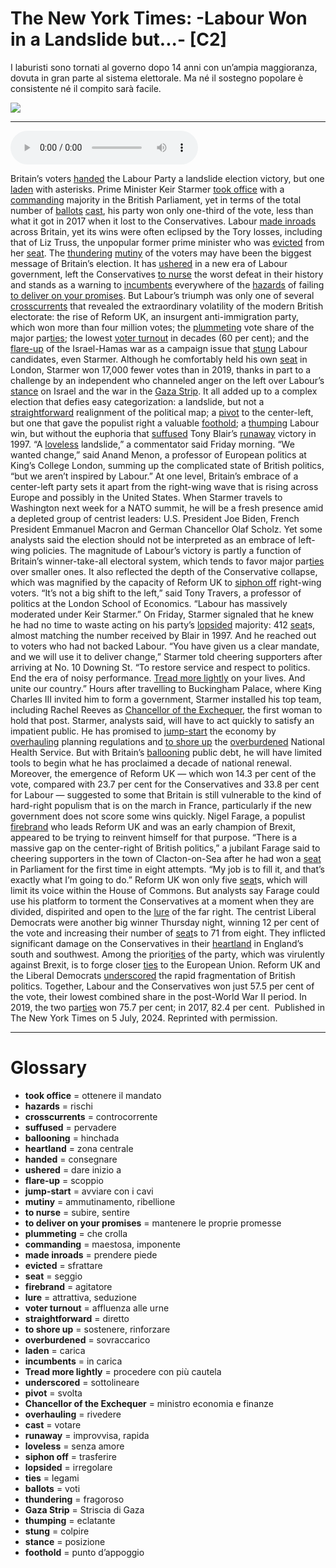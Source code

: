 # The New York Times: -Labour Won in a Landslide but...-   [C2]

I laburisti sono tornati al governo dopo 14 anni con un’ampia maggioranza, dovuta in gran parte al sistema elettorale. Ma né il sostegno popolare è consistente né il compito sarà facile.

![](The%20New%20York%20Times%20-Labour%20Won%20in%20a%20Landslide%20but...-.jpg)

--------------

<div>
<audio controls autoplay>
    <source src="https:/raw.githubusercontent.com/dartie/speakup/main/2024-09/The%20New%20York%20Times%20-Labour%20Won%20in%20a%20Landslide%20but...-.mp3" type="audio/mpeg">
</audio>
</div>


Britain’s voters [handed](## "consegnare") the Labour Party a landslide election victory, but one [laden](## "carica") with asterisks.
Prime Minister Keir Starmer [took office](## "ottenere il mandato") with a [commanding](## "maestosa, imponente") majority in the British Parliament, yet in terms of the total number of [ballots](## "voti") [cast](## "votare"), his party won only one-third of the vote, less than what it got in 2017 when it lost to the Conservatives. Labour [made inroads](## "prendere piede") across Britain, yet its wins were often eclipsed by the Tory losses, including that of Liz Truss, the unpopular former prime minister who was [evicted](## "sfrattare") from her [seat](## "seggio").
The [thundering](## "fragoroso") [mutiny](## "ammutinamento, ribellione") of the voters may have been the biggest message of Britain’s election. It has [ushered](## "dare inizio a") in a new era of Labour government, left the Conservatives [to nurse](## "subire, sentire") the worst defeat in their history and stands as a warning to [incumbents](## "in carica") everywhere of the [hazards](## "rischi") of failing [to deliver on your promises](## "mantenere le proprie promesse").
But Labour’s triumph was only one of several [crosscurrents](## "controcorrente") that revealed the extraordinary volatility of the modern British electorate: the rise of Reform UK, an insurgent anti-immigration party, which won more than four million votes; the [plummeting](## "che crolla") vote share of the major par[ties](## "legami"); the lowest [voter turnout](## "affluenza alle urne") in decades (60 per cent); and the [flare-up](## "scoppio") of the Israel-Hamas war as a campaign issue that [stung](## "colpire") Labour candidates, even Starmer.
Although he comfortably held his own [seat](## "seggio") in London, Starmer won 17,000 fewer votes than in 2019, thanks in part to a challenge by an independent who channeled anger on the left over Labour’s [stance](## "posizione") on Israel and the war in the [Gaza Strip](## "Striscia di Gaza").
It all added up to a complex election that defies easy categorization: a landslide, but not a [straightforward](## "diretto") realignment of the political map; a [pivot](## "svolta") to the center-left, but one that gave the populist right a valuable [foothold](## "punto d’appoggio"); a [thumping](## "eclatante") Labour win, but without the euphoria that [suffused](## "pervadere") Tony Blair’s [runaway](## "improvvisa, rapida") victory in 1997. “A [loveless](## "senza amore") landslide,” a commentator said Friday morning.
“We wanted change,” said Anand Menon, a professor of European politics at King’s College London, summing up the complicated state of British politics, “but we aren’t inspired by Labour.”
At one level, Britain’s embrace of a center-left party sets it apart from the right-wing wave that is rising across Europe and possibly in the United States. When Starmer travels to Washington next week for a NATO summit, he will be a fresh presence amid a depleted group of centrist leaders: U.S. President Joe Biden, French President Emmanuel Macron and German Chancellor Olaf Scholz.
Yet some analysts said the election should not be interpreted as an embrace of left-wing policies. The magnitude of Labour’s victory is partly a function of Britain’s winner-take-all electoral system, which tends to favor major par[ties](## "legami") over smaller ones. It also reflected the depth of the Conservative collapse, which was magnified by the capacity of Reform UK to [siphon off](## "trasferire") right-wing voters.
“It’s not a big shift to the left,” said Tony Travers, a professor of politics at the London School of Economics. “Labour has massively moderated under Keir Starmer.”
On Friday, Starmer signaled that he knew he had no time to waste acting on his party’s [lopsided](## "irregolare") majority: 412 [seat](## "seggio")s, almost matching the number received by Blair in 1997. And he reached out to voters who had not backed Labour.
“You have given us a clear mandate, and we will use it to deliver change,” Starmer told cheering supporters after arriving at No. 10 Downing St. “To restore service and respect to politics. End the era of noisy performance. [Tread more lightly](## "procedere con più cautela") on your lives. And unite our country.”
Hours after travelling to Buckingham Palace, where King Charles III invited him to form a government, Starmer installed his top team, including Rachel Reeves as [Chancellor of the Exchequer](## "ministro economia e finanze"), the first woman to hold that post.
Starmer, analysts said, will have to act quickly to satisfy an impatient public. He has promised to [jump-start](## "avviare con i cavi") the economy by [overhauling](## "rivedere") planning regulations and [to shore up](## "sostenere, rinforzare") the [overburdened](## "sovraccarico") National Health Service. But with Britain’s [ballooning](## "hinchada") public debt, he will have limited tools to begin what he has proclaimed a decade of national renewal.
Moreover, the emergence of Reform UK — which won 14.3 per cent of the vote, compared with 23.7 per cent for the Conservatives and 33.8 per cent for Labour — suggested to some that Britain is still vulnerable to the kind of hard-right populism that is on the march in France, particularly if the new government does not score some wins quickly.
Nigel Farage, a populist [firebrand](## "agitatore") who leads Reform UK and was an early champion of Brexit, appeared to be trying to reinvent himself for that purpose.
“There is a massive gap on the center-right of British politics,” a jubilant Farage said to cheering supporters in the town of Clacton-on-Sea after he had won a [seat](## "seggio") in Parliament for the first time in eight attempts. “My job is to fill it, and that’s exactly what I’m going to do.”
Reform UK won only five [seat](## "seggio")s, which will limit its voice within the House of Commons. But analysts say Farage could use his platform to torment the Conservatives at a moment when they are divided, dispirited and open to the [lure](## "attrattiva, seduzione") of the far right.
The centrist Liberal Democrats were another big winner Thursday night, winning 12 per cent of the vote and increasing their number of [seat](## "seggio")s to 71 from eight. They inflicted significant damage on the Conservatives in their [heartland](## "zona centrale") in England’s south and southwest. Among the priori[ties](## "legami") of the party, which was virulently against Brexit, is to forge closer [ties](## "legami") to the European Union.
Reform UK and the Liberal Democrats [underscored](## "sottolineare") the rapid fragmentation of British politics. Together, Labour and the Conservatives won just 57.5 per cent of the vote, their lowest combined share in the post-World War II period. In 2019, the two par[ties](## "legami") won 75.7 per cent; in 2017, 82.4 per cent. 
Published in The New York Times on 5 July, 2024. Reprinted with permission. 

--------------

<div style = "display:block; clear:both; page-break-after:always;"></div>

# Glossary
* **took office** = ottenere il mandato
* **hazards** = rischi
* **crosscurrents** = controcorrente
* **suffused** = pervadere
* **ballooning** = hinchada
* **heartland** = zona centrale
* **handed** = consegnare
* **ushered** = dare inizio a
* **flare-up** = scoppio
* **jump-start** = avviare con i cavi
* **mutiny** = ammutinamento, ribellione
* **to nurse** = subire, sentire
* **to deliver on your promises** = mantenere le proprie promesse
* **plummeting** = che crolla
* **commanding** = maestosa, imponente
* **made inroads** = prendere piede
* **evicted** = sfrattare
* **seat** = seggio
* **firebrand** = agitatore
* **lure** = attrattiva, seduzione
* **voter turnout** = affluenza alle urne
* **straightforward** = diretto
* **to shore up** = sostenere, rinforzare
* **overburdened** = sovraccarico
* **laden** = carica
* **incumbents** = in carica
* **Tread more lightly** = procedere con più cautela
* **underscored** = sottolineare
* **pivot** = svolta
* **Chancellor of the Exchequer** = ministro economia e finanze
* **overhauling** = rivedere
* **cast** = votare
* **runaway** = improvvisa, rapida
* **loveless** = senza amore
* **siphon off** = trasferire
* **lopsided** = irregolare
* **ties** = legami
* **ballots** = voti
* **thundering** = fragoroso
* **Gaza Strip** = Striscia di Gaza
* **thumping** = eclatante
* **stung** = colpire
* **stance** = posizione
* **foothold** = punto d’appoggio
